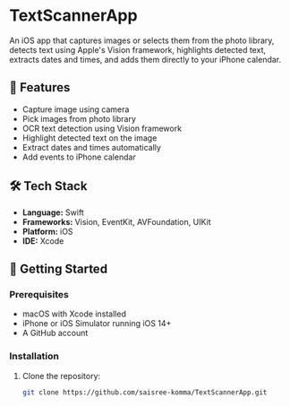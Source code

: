 # TextScannerApp

An iOS app that captures images or selects them from the photo library, detects text using Apple's Vision framework, highlights detected text, extracts dates and times, and adds them directly to your iPhone calendar.

## 📸 Features
- Capture image using camera
- Pick images from photo library
- OCR text detection using Vision framework
- Highlight detected text on the image
- Extract dates and times automatically
- Add events to iPhone calendar

## 🛠 Tech Stack
- **Language:** Swift
- **Frameworks:** Vision, EventKit, AVFoundation, UIKit
- **Platform:** iOS
- **IDE:** Xcode

## 🚀 Getting Started

### Prerequisites
- macOS with Xcode installed
- iPhone or iOS Simulator running iOS 14+
- A GitHub account

### Installation
1. Clone the repository:
   ```bash
   git clone https://github.com/saisree-komma/TextScannerApp.git
